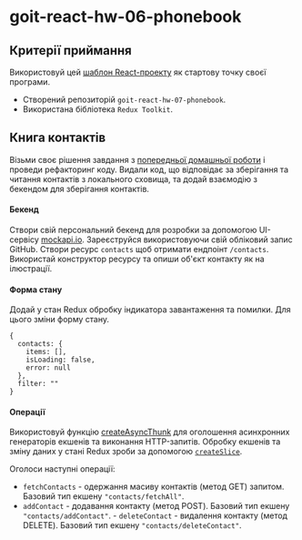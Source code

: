 # goit-react-hw-06-phonebook

## Критерії приймання

Використовуй цей
[шаблон React-проекту](https://github.com/goitacademy/react-homework-template#readme)
як стартову точку своєї програми.

- Створений репозиторій `goit-react-hw-07-phonebook`.
- Використана бібліотека `Redux Toolkit`.

## Книга контактів

Візьми своє рішення завдання з
[попередньої домашньої роботи](https://github.com/savchyndd/goit-react-hw-06-phonebook.git)
і проведи рефакторинг коду. Видали код, що відповідає за зберігання та читання
контактів з локального сховища, та додай взаємодію з бекендом для зберігання
контактів.

#### Бекенд

Створи свій персональний бекенд для розробки за допомогою UI-сервісу
[mockapi.io](https://mockapi.io/). Зареєструйся використовуючи свій обліковий
запис GitHub. Створи ресурс `contacts` щоб отримати ендпоінт `/contacts`.
Використай конструктор ресурсу та опиши об'єкт контакту як на ілюстрації.

#### Форма стану

Додай у стан Redux обробку індикатора завантаження та помилки. Для цього зміни
форму стану.

```
{
  contacts: {
    items: [],
    isLoading: false,
    error: null
  },
  filter: ""
}
```

#### Операції

Використовуй функцію
[createAsyncThunk](https://redux-toolkit.js.org/api/createAsyncThunk) для
оголошення асинхронних генераторів екшенів та виконання HTTP-запитів. Обробку
екшенів та зміну даних у стані Redux зроби за допомогою
[`createSlice`](https://redux-toolkit.js.org/api/createSlice).

Оголоси наступні операції:

- `fetchContacts` - одержання масиву контактів (метод GET) запитом. Базовий тип
  екшену `"contacts/fetchAll"`.
- `addContact` - додавання контакту (метод POST). Базовий тип екшену
  `"contacts/addContact"`. - `deleteContact` - видалення контакту (метод
  DELETE). Базовий тип екшену `"contacts/deleteContact"`.
